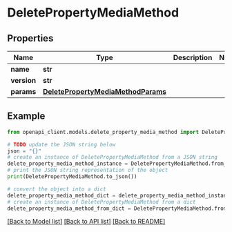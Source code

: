 # DeletePropertyMediaMethod


## Properties

Name | Type | Description | Notes
------------ | ------------- | ------------- | -------------
**name** | **str** |  | 
**version** | **str** |  | 
**params** | [**DeletePropertyMediaMethodParams**](DeletePropertyMediaMethodParams.md) |  | 

## Example

```python
from openapi_client.models.delete_property_media_method import DeletePropertyMediaMethod

# TODO update the JSON string below
json = "{}"
# create an instance of DeletePropertyMediaMethod from a JSON string
delete_property_media_method_instance = DeletePropertyMediaMethod.from_json(json)
# print the JSON string representation of the object
print(DeletePropertyMediaMethod.to_json())

# convert the object into a dict
delete_property_media_method_dict = delete_property_media_method_instance.to_dict()
# create an instance of DeletePropertyMediaMethod from a dict
delete_property_media_method_from_dict = DeletePropertyMediaMethod.from_dict(delete_property_media_method_dict)
```
[[Back to Model list]](../README.md#documentation-for-models) [[Back to API list]](../README.md#documentation-for-api-endpoints) [[Back to README]](../README.md)


